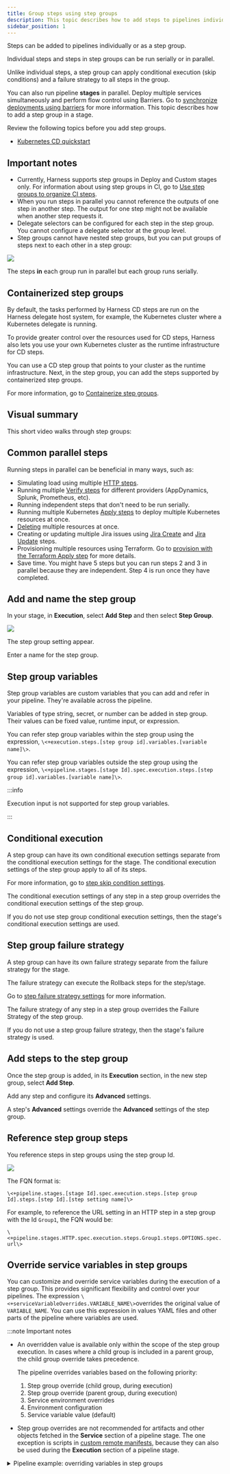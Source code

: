 ```yaml
---
title: Group steps using step groups
description: This topic describes how to add steps to pipelines individually or as a step group. Steps in a step group can be run serially or in parallel.
sidebar_position: 1
---
```


Steps can be added to pipelines individually or as a step group.

Individual steps and steps in step groups can be run serially or in parallel.

Unlike individual steps, a step group can apply conditional execution (skip conditions) and a failure strategy to all steps in the group.

You can also run pipeline **stages** in parallel. Deploy multiple services simultaneously and perform flow control using Barriers. Go to [synchronize deployments using barriers](/docs/continuous-delivery/x-platform-cd-features/cd-steps/flow-control/synchronize-deployments-using-barriers) for more information. This topic describes how to add a step group in a stage.

Review the following topics before you add step groups.

* [Kubernetes CD quickstart](/docs/continuous-delivery/deploy-srv-diff-platforms/kubernetes/kubernetes-cd-quickstart)

## Important notes

* Currently, Harness supports step groups in Deploy and Custom stages only. For information about using step groups in CI, go to [Use step groups to organize CI steps](/docs/continuous-integration/use-ci/optimize-and-more/group-ci-steps-using-step-groups).
* When you run steps in parallel you cannot reference the outputs of one step in another step. The output for one step might not be available when another step requests it.
* Delegate selectors can be configured for each step in the step group. You cannot configure a delegate selector at the group level.
* Step groups cannot have nested step groups, but you can put groups of steps next to each other in a step group:

![](./utilities/static/step-groups-04.png)

The steps **in** each group run in parallel but each group runs serially.


## Containerized step groups

By default, the tasks performed by Harness CD steps are run on the Harness delegate host system, for example, the Kubernetes cluster where a Kubernetes delegate is running.

To provide greater control over the resources used for CD steps, Harness also lets you use your own Kubernetes cluster as the runtime infrastructure for CD steps.

You can use a CD step group that points to your cluster as the runtime infrastructure. Next, in the step group, you can add the steps supported by containerized step groups.

For more information, go to [Containerize step groups](/docs/continuous-delivery/x-platform-cd-features/cd-steps/containerized-steps/containerized-step-groups.md).


## Visual summary

This short video walks through step groups:

<!-- Video:
https://www.youtube.com/watch?v=J5eHYSbE8cg-->
<docvideo src="https://www.youtube.com/watch?v=J5eHYSbE8cg" />


## Common parallel steps

Running steps in parallel can be beneficial in many ways, such as:

* Simulating load using multiple [HTTP steps](/docs/continuous-delivery/x-platform-cd-features/cd-steps/utilities/http-step).
* Running multiple [Verify steps](/docs/continuous-delivery/verify/verify-deployments-with-the-verify-step) for different providers (AppDynamics, Splunk, Prometheus, etc).
* Running independent steps that don't need to be run serially.
* Running multiple Kubernetes [Apply steps](/docs/continuous-delivery/deploy-srv-diff-platforms/kubernetes/cd-k8s-ref/kubernetes-apply-step) to deploy multiple Kubernetes resources at once.
* [Deleting](/docs/continuous-delivery/deploy-srv-diff-platforms/kubernetes/kubernetes-executions/delete-kubernetes-resources) multiple resources at once.
* Creating or updating multiple Jira issues using [Jira Create](/docs/continuous-delivery/x-platform-cd-features/cd-steps/ticketing-systems/create-jira-issues-in-cd-stages) and [Jira Update](/docs/continuous-delivery/x-platform-cd-features/cd-steps/ticketing-systems/update-jira-issues-in-cd-stages) steps.
* Provisioning multiple resources using Terraform. Go to [provision with the Terraform Apply step](/docs/continuous-delivery/cd-infrastructure/terraform-infra/run-a-terraform-plan-with-the-terraform-apply-step) for more details.
* Save time. You might have 5 steps but you can run steps 2 and 3 in parallel because they are independent. Step 4 is run once they have completed.

## Add and name the step group

In your stage, in **Execution**, select **Add Step** and then select **Step Group**.

![](./utilities/static/step-groups-00.png)

The step group setting appear.

Enter a name for the step group.

## Step group variables

Step group variables are custom variables that you can add and refer in your pipeline. They're available across the pipeline.

Variables of type string, secret, or number can be added in step group. Their values can be fixed value, runtime input, or expression.

You can refer step group variables within the step group using the expression, `\<+execution.steps.[step group id].variables.[variable name]\>`.

You can refer step group variables outside the step group using the expression, `\<+pipeline.stages.[stage Id].spec.execution.steps.[step group id].variables.[variable name]\>`.

:::info

Execution input is not supported for step group variables.

:::

## Conditional execution

A step group can have its own conditional execution settings separate from the conditional execution settings for the stage. The conditional execution settings of the step group apply to all of its steps.

For more information, go to [step skip condition settings](/docs/platform/pipelines/w_pipeline-steps-reference/step-skip-condition-settings/).

The conditional execution settings of any step in a step group overrides the conditional execution settings of the step group.

If you do not use step group conditional execution settings, then the stage's conditional execution settings are used.

## Step group failure strategy

A step group can have its own failure strategy separate from the failure strategy for the stage.

The failure strategy can execute the Rollback steps for the step/stage.

Go to [step failure strategy settings](/docs/platform/pipelines/w_pipeline-steps-reference/step-failure-strategy-settings/) for more information.

The failure strategy of any step in a step group overrides the Failure Strategy of the step group.

If you do not use a step group failure strategy, then the stage's failure strategy is used.

## Add steps to the step group

Once the step group is added, in its **Execution** section, in the new step group, select **Add Step**.

Add any step and configure its **Advanced** settings.

A step's **Advanced** settings override the **Advanced** settings of the step group.


## Reference step group steps

You reference steps in step groups using the step group Id.

![](./utilities/static/step-groups-03.png)

The FQN format is:

`\<+pipeline.stages.[stage Id].spec.execution.steps.[step group Id].steps.[step Id].[step setting name]\>`

For example, to reference the URL setting in an HTTP step in a step group with the Id `Group1`, the FQN would be:

`\<+pipeline.stages.HTTP.spec.execution.steps.Group1.steps.OPTIONS.spec.url\>`

## Override service variables in step groups

You can customize and override service variables during the execution of a step group. This provides significant flexibility and control over your pipelines. The expression `\<+serviceVariableOverrides.VARIABLE_NAME\>`overrides the original value of `VARIABLE_NAME`. You can use this expression in values YAML files and other parts of the pipeline where variables are used.  

:::note Important notes
- An overridden value is available only within the scope of the step group execution. In cases where a child group is included in a parent group, the child group override takes precedence. 

    The pipeline overrides variables based on the following priority:
    1. Step group override (child group, during execution)
    2. Step group override (parent group, during execution)
    3. Service environment overrides
    4. Environment configuration
    5. Service variable value (default)

- Step group overrides are not recommended for artifacts and other objects fetched in the **Service** section of a pipeline stage. The one exception is scripts in [custom remote manifests](/docs/continuous-delivery/deploy-srv-diff-platforms/kubernetes/cd-kubernetes-category/add-a-custom-remote-script-and-manifests/), because they can also be used during the **Execution** section of a pipeline stage.

<details>
		<summary>Pipeline example: overriding variables in step groups</summary>

The following pipeline illustrates how to override service variables. The service definition has two defined variables, `svar1` and `svar2`. The pipeline overrides these variables as follows:

* The `parent` step group overrides `svar1` with the value `fromStepGroup_OverriddenAtParentStepGroup`.
* The `parent` step group also has a variable `svarParent` with the value `DefinedAtParentLevel`. The `child` step group overrides this with the value `OverridenByChildStepGroup`.
* The `child` step group overrides `svar2` with the value `fromStepGroup_OverriddenAtChildLevel`. 


<figure>

![](./static/override-service-variables-pipeline-example.png)

<figcaption>Overriding service variables in a pipeline - example</figcaption>
</figure>


```yaml
pipeline:
  projectIdentifier: svcredesignhinger
  orgIdentifier: harness
  tags: {}
  stages:
    - stage:
        name: dep
        identifier: dep
        description: ""
        type: Deployment
        spec:
          deploymentType: Kubernetes
          service:
            serviceRef: TestStepGroupOverridesService
          environment:
            environmentRef: qa
            environmentInputs:
              identifier: qa
              type: PreProduction
              variables:
                - name: rtvar1123
                  type: String
                  value: <+input>
            deployToAll: false
            infrastructureDefinitions:
              - identifier: delegateInfra2
          execution:
            steps:
              - stepGroup:
                  name: parent
                  identifier: parent
                  steps:
                    - step:
                        type: ShellScript
                        name: ShellScript_2
                        identifier: ShellScript_2
                        spec:
                          shell: Bash
                          onDelegate: true
                          source:
                            type: Inline
                            spec:
                              script: echo <+serviceVariableOverrides.svarParent>
                          environmentVariables: []
                          outputVariables: []
                        timeout: 10m
                    - stepGroup:
                        name: child
                        identifier: child
                        steps:
                          - step:
                              type: ShellScript
                              name: ShellScript_1
                              identifier: ShellScript_1
                              spec:
                                shell: Bash
                                onDelegate: true
                                source:
                                  type: Inline
                                  spec:
                                    script: |+
                                      echo <+serviceVariableOverrides.svar1>
                                      echo <+serviceVariableOverrides.svar2>

                                      echo "child overriding parent value"
                                      echo <+serviceVariableOverrides.svarParent>

                                environmentVariables: []
                                outputVariables: []
                              timeout: 10m
                        variables:
                          - name: svar2
                            type: String
                            value: fromStepGroup_OverriddenAtChildLevel
                            description: ""
                            required: false
                          - name: svarParent
                            type: String
                            value: OverridenByChildStepGroup
                            description: ""
                            required: false
                  variables:
                    - name: svar1
                      type: String
                      value: fromStepGroup_OverriddenAtParentStepGroup
                      description: ""
                      required: false
                    - name: svarParent
                      type: String
                      value: DefinedAtParentLevel
                      description: ""
                      required: false
            rollbackSteps: []
        tags: {}
        failureStrategies:
          - onFailure:
              errors:
                - AllErrors
              action:
                type: StageRollback
  identifier: StepGroupLevelOverrides
  name: StepGroupLevelOverrides 

```

</details>


